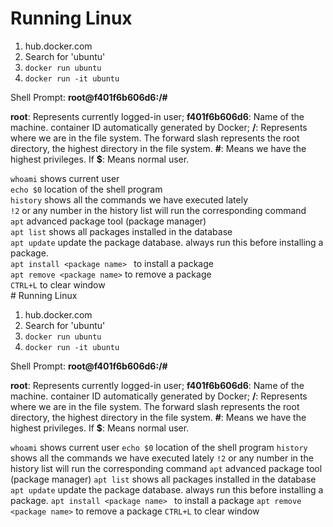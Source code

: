 # Running Linux

1. hub.docker.com
2. Search for 'ubuntu'
3. `docker run ubuntu`
4. `docker run -it ubuntu`

Shell Prompt:
**root@f401f6b606d6:/#**

**root**: Represents currently logged-in user;
**f401f6b606d6**: Name of the machine. container ID automatically generated by Docker;
**/**: Represents where we are in the file system. The forward slash represents the root directory, the highest directory in the file system. 
**#**: Means we have the highest privileges. If **$**: Means normal user.

`whoami` shows current user<br>
`echo $0` location of the shell program <br>
`history` shows all the commands we have executed lately<br>
`!2` or any number in the history list will run the corresponding command<br>
`apt` advanced package tool (package manager)<br>
`apt list` shows all packages installed in the database<br>
`apt update` update the package database. always run this before installing a package. <br>
`apt install <package name>	` to install a package<br>
`apt remove <package name>` to remove a package<br>
`CTRL+L` to clear window<br># Running Linux

1. hub.docker.com
2. Search for 'ubuntu'
3. `docker run ubuntu`
4. `docker run -it ubuntu`

Shell Prompt:
**root@f401f6b606d6:/#**

**root**: Represents currently logged-in user;
**f401f6b606d6**: Name of the machine. container ID automatically generated by Docker;
**/**: Represents where we are in the file system. The forward slash represents the root directory, the highest directory in the file system. 
**#**: Means we have the highest privileges. If **$**: Means normal user.

`whoami` shows current user
`echo $0` location of the shell program 
`history` shows all the commands we have executed lately
`!2` or any number in the history list will run the corresponding command
`apt` advanced package tool (package manager)
`apt list` shows all packages installed in the database
`apt update` update the package database. always run this before installing a package. 
`apt install <package name>	` to install a package
`apt remove <package name>` to remove a package
`CTRL+L` to clear window
